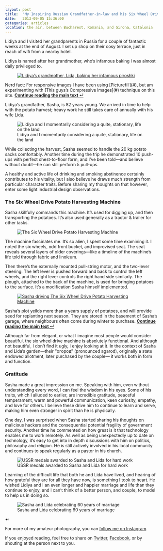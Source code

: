 ```yaml
---
layout: post
title:  "My Inspiring Russian Grandfather-in-law and his Six Wheel Drive Potato Harvesting Machine"
date:   2013-09-05 15:36:00
categories: articles
location: the air, between Bucharest, Romania, and Girona, Catalonia
---
```


Lidiya and I visited her grandparents in Russia for a couple of fantastic weeks at the end of August. I set up shop on their cosy terrace, just in reach of wifi from a nearby hotel.

Lidiya is named after her grandmother, who’s infamous baking I was almost daily privileged to.

<figure>
  <a href="#compressive-images" id="footnote5">
    <img src="/assets/lida-the-master-baker.jpg" alt="Lidiya’s grandmother, Lida, baking her infamous piroshki">
  </a>
</figure>

<aside class="digression" id="compressive-images"><p>Nerd fact: For responsive images I have been using [Picturefill](#), but am experimenting with [This guys’s Compressive Images](#) technique on this site. <a class="return-to-text" href="#footnote5" title="Continue reading the main text"><b>Continue reading the main text </b>&#8629;</a></p></aside>

<p class="flush">Lidiya’s grandfather, Sasha, is 82 years young. We arrived in time to help with the potato harvest; heavy work he still takes care of annually with his wife Lida.</p>

<figure>
  <img src="/assets/lidiya-and-paddy-farming.jpg" alt="Lidiya and I momentarily considering a quite, stationary, life on the land">
  <figcaption>Lidiya and I momentarily considering a quite, stationary, life on the land</figcaption>
</figure>

While collecting the harvest, Sasha seemed to handle the 20 kg potato sacks comfortably. Another time during the trip he demonstrated 10 push-ups with perfect chest-to-floor form, and I’ve been told—and believe without doubt—he can still perform 5 pull-ups.

A healthy and active life of drinking and smoking abstinence certainly contributes to his vitality, but I also believe he draws much strength from particular character traits. Before sharing my thoughts on that however, enter some light industrial design observations.

### The Six Wheel Drive Potato Harvesting Machine

Sasha skillfully commands this machine. It’s used for digging up, and then transporting the potatoes. It’s also used generally as a tractor & trailer for other tasks.

<figure>
  <img src="/assets/the-six-wheel-drive-potato-harvesting-machine.jpg" alt="The Six Wheel Drive Potato Harvesting Machine">
</figure>

The machine fascinates me. It’s so alien, I spent some time examining it. I noted the six wheels, odd front bucket, and improvised seat. The seat reveals several layers of older coverings—like a timeline of the machine’s life told through fabric and linoleum.

Then there’s the externally mounted pull-string motor, and the two-lever steering. The left lever is pushed forward and back to control the left wheels, and the right lever controls the right hand side similarly. The plough, attached to the back of the machine, is used for bringing potatoes to the surface. It’s a modification Sasha himself implemented.

<figure>
  <a href="#potatoes" id="footnote6">
    <img src="/assets/sasha-driving-the-machine.jpg" alt="Sasha driving The Six Wheel Drive Potato Harvesting Machine">
  </a>
</figure>

<aside class="tangent" id="potatoes"><p>Sasha’s plot yeilds more than a years supply of potatoes, and will provide seed for replanting next season. They are stored in the basement of Sasha’s garage, where neighbours often come during winter to purchase. <a class="return-to-text" href="#footnote6" title="Continue reading the main text"><b>Continue reading the main text </b>&#8629;</a></p></aside>

<p class="flush">Although far from elegant, or what I imagine most people would consider beautiful, the six wheel drive machine is absolutely functional. And although not beautiful, I don’t find it ugly, I enjoy looking at it. In the context of Sasha and Lida’s garden—their “огород” (pronounced agarod), originally a state endowed allotment, later purchased by the couple— it works both in form and function.</p>

### Gratitude

Sasha made a great impression on me. Speaking with him, even without understanding every word, I can feel the wisdom in his eyes. Some of his traits, which I alluded to earlier, are incredible gratitude, peaceful temperament, warm and powerful communication, keen curiosity, empathy, and love for others. I believe these drive him to continue to learn and serve, making him even stronger in spirit than he is physically.

One day, I was surprised when Sasha started sharing his thoughts on malicious hackers and the consequential potential fragility of government security. Another time he commented on how great is it that technology enables me to work remotely. As well as being unexpectedly up to date on technology, it’s easy to get into in depth discussions with him on politics, philosophy and religion. He is still actively involved in his local community and continues to speak regularly as a pastor in his church.

<figure>
  <img src="/assets/soviet-medals.jpg" alt="USSR medals awarded to Sasha and Lida for hard work">
  <figcaption>USSR medals awarded to Sasha and Lida for hard work</figcaption>
</figure>

Learning of the difficult life that both he and Lida have lived, and hearing of how grateful they are for all they have now, is something I took to heart. He wished Lidiya and I an even longer and happier marriage and life than they continue to enjoy, and I can’t think of a better person, and couple, to model to help us in doing so.

<figure>
  <img src="/assets/sasha-and-lidiya-celebrating-60-years-of-marriage.jpg" alt="Sasha and Lida celebrating 60 years of marriage">
  <figcaption>Sasha and Lida celebrating 60 years of marriage</figcaption>
</figure>

<div class="fleuron">&#9753;</div>

For more of my amateur photography, you can [follow me on Instagram](#).

If you enjoyed reading, feel free to share on [Twitter](#), [Facebook](#), or by shouting at the person next to you.